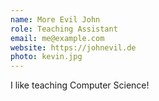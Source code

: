 ```yaml
---
name: More Evil John
role: Teaching Assistant
email: me@example.com
website: https://johnevil.de
photo: kevin.jpg
---
```


I like teaching Computer Science!
